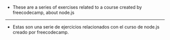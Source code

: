 - These are a series of exercises related to a course created by freecodecamp, about node.js

---

- Estas son una serie de ejercicios relacionados con el curso de node.js creado por freecodecamp.

